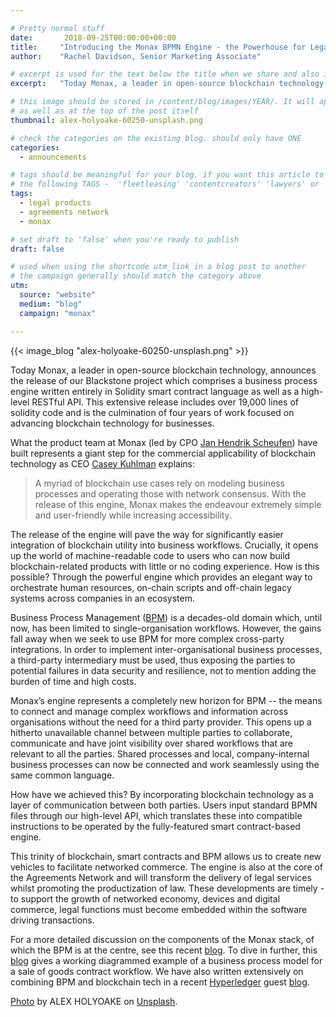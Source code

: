 ```yaml
---

# Pretty normal stuff
date:       2018-09-25T00:00:00+00:00
title:     "Introducing the Monax BPMN Engine - the Powerhouse for Legal Products."
author:    "Rachel Davidson, Senior Marketing Associate"

# excerpt is used for the text below the title when we share and also is the summary of the post on https://monax.io/blog
excerpt:   "Today Monax, a leader in open-source blockchain technology, announces the release of our Blackstone project which comprises a business process engine written entirely in Solidity smart contract language as well as a high-level RESTful API."

# this image should be stored in /content/blog/images/YEAR/. It will appear as a thumbnail on any listings,
# as well as at the top of the post itself
thumbnail: alex-holyoake-60250-unsplash.png

# check the categories on the existing blog. should only have ONE
categories:
  - announcements

# tags should be meaningful for your blog. if you want this article to show on a 'use case' page, you can use
# the following TAGS -  'fleetleasing' 'contentcreators' 'lawyers' or 'corporate'
tags:
  - legal products
  - agreements network
  - monax

# set draft to 'false' when you're ready to publish
draft: false

# used when using the shortcode utm_link in a blog post to another
# the campaign generally should match the category above
utm:
  source: "website"
  medium: "blog"
  campaign: "monax"

---
```


{{< image_blog "alex-holyoake-60250-unsplash.png" >}}

Today Monax, a leader in open-source blockchain technology, announces the release of our Blackstone project which comprises a business process engine written entirely in Solidity smart contract language as well as a high-level RESTful API. This extensive release includes over 19,000 lines of solidity code and is the culmination of four years of work focused on advancing blockchain technology for businesses.

What the product team at Monax (led by CPO [Jan Hendrik Scheufen](https://monax.io/company/)) have built represents a giant step for the commercial applicability of blockchain technology as CEO [Casey Kuhlman](https://monax.io/company/) explains:

> A myriad of blockchain use cases rely on modeling business processes and operating those with network consensus. With the release of this engine, Monax makes the endeavour extremely simple and user-friendly while increasing accessibility.

The release of the engine will pave the way for significantly easier integration of blockchain utility into business workflows. Crucially, it opens up the world of machine-readable code to users who can now build blockchain-related products with little or no coding experience. How is this possible? Through the powerful engine which provides an elegant way to orchestrate human resources, on-chain scripts and off-chain legacy systems across companies in an ecosystem.

Business Process Management ([BPM](https://en.wikipedia.org/wiki/Business_process_modeling)) is a decades-old domain which, until now, has been limited to single-organisation workflows. However, the gains fall away when we seek to use BPM for more complex cross-party integrations. In order to implement inter-organisational business processes, a third-party intermediary must be used, thus exposing the parties to potential failures in data security and resilience, not to mention adding the burden of time and high costs.

Monax’s engine represents a completely new horizon for BPM -- the means to connect and manage complex workflows and information across organisations without the need for a third party provider. This opens up a hitherto unavailable channel between multiple parties to collaborate, communicate and have joint visibility over shared workflows that are relevant to all the parties. Shared processes and local, company-internal business processes can now be connected and work seamlessly using the same common language.

How have we achieved this? By incorporating blockchain technology as a layer of communication between both parties. Users input standard BPMN files through our high-level API, which translates these into compatible instructions to be operated by the fully-featured smart contract-based engine.

This trinity of blockchain, smart contracts and BPM allows us to create new vehicles to facilitate networked commerce. The engine is also at the core of the Agreements Network and will transform the delivery of legal services whilst promoting the productization of law. These developments are timely - to support the growth of networked economy, devices and digital commerce, legal functions must become embedded within the software driving transactions.

For a more detailed discussion on the components of the Monax stack, of which the BPM is at the centre, see this recent [blog](https://monax.io/blog/2018/09/20/the-monax-stack-what-makes-legal-products-go/). To dive in further, this [blog](https://monax.io/blog/2018/08/21/example-active-agreement-workflows-and-interfaces/) gives a working diagrammed example of a business process model for a sale of goods contract workflow. We have also written extensively on combining BPM and blockchain tech in a recent [Hyperledger](https://https://www.hyperledger.org/) guest [blog](https://https://www.hyperledger.org/blog/2018/08/16/business-process-modeling-the-missing-link-between-legal-know-how-and-blockchain-based-legal-products/).

[Photo](https://unsplash.com/photos/R-HXWCbCBGU?) by ALEX HOLYOAKE on [Unsplash](https://unsplash.com).
